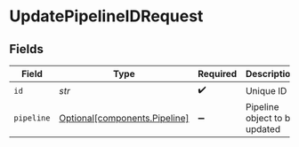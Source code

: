# UpdatePipelineIDRequest


## Fields

| Field                                                            | Type                                                             | Required                                                         | Description                                                      |
| ---------------------------------------------------------------- | ---------------------------------------------------------------- | ---------------------------------------------------------------- | ---------------------------------------------------------------- |
| `id`                                                             | *str*                                                            | :heavy_check_mark:                                               | Unique ID                                                        |
| `pipeline`                                                       | [Optional[components.Pipeline]](../../models/shared/pipeline.md) | :heavy_minus_sign:                                               | Pipeline object to be updated                                    |